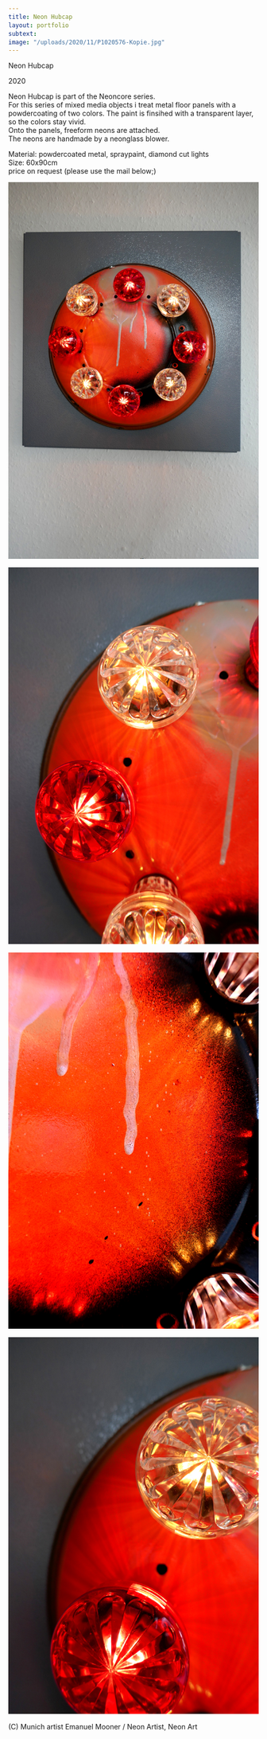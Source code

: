 ```yaml
---
title: Neon Hubcap
layout: portfolio
subtext: 
image: "/uploads/2020/11/P1020576-Kopie.jpg"
---
```


Neon Hubcap

2020

Neon Hubcap is part of the Neoncore series.  
For this series of mixed media objects i treat metal floor panels with a powdercoating of two colors. The paint is finsihed with a transparent layer, so the colors stay vivid.  
Onto the panels, freeform neons are attached.  
The neons are handmade by a neonglass blower.

Material: powdercoated metal, spraypaint, diamond cut lights  
Size: 60x90cm  
price on request (please use the mail below;)

![y](/uploads/2020/11/P1020576-Kopie.jpg)

![y](/uploads/2020/11/P1020580-Kopie.jpg)

![y](/uploads/2020/11/P1020581-Kopie.jpg)

![y](/uploads/2020/11/P1020582-Kopie.jpg)

(C) Munich artist Emanuel Mooner / Neon Artist, Neon Art







